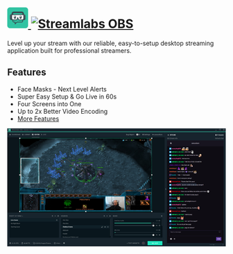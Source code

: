 # [<img src="https://raw.githubusercontent.com/JourneyOver/chocolatey-packages/master/icons/streamlabs-obs.png" height="48" width="48" /> ![Streamlabs OBS](https://img.shields.io/chocolatey/v/streamlabs-obs.svg?label=Streamlabs%20OBS&style=for-the-badge)](https://chocolatey.org/packages/streamlabs-obs)

Level up your stream with our reliable, easy-to-setup desktop streaming application built for professional streamers.

## Features

- Face Masks - Next Level Alerts
- Super Easy Setup & Go Live in 60s
- Four Screens into One
- Up to 2x Better Video Encoding
- [More Features](https://streamlabs.com/)

![screenshot](https://raw.githubusercontent.com/JourneyOver/chocolatey-packages/master/readme_imgs/streamlabs-obs.png)
